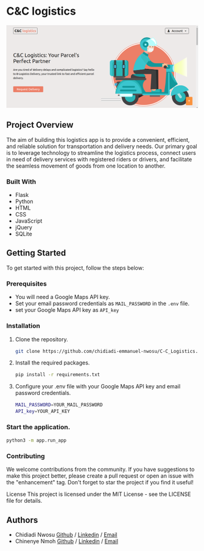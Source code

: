 # C&C logistics

![Homepage](home.png)

## Project Overview

The aim of building this logistics app is to provide a convenient, efficient, and reliable solution for transportation and delivery needs. Our primary goal is to leverage technology to streamline the logistics process, connect users in need of delivery services with registered riders or drivers, and facilitate the seamless movement of goods from one location to another.

### Built With

- Flask
- Python
- HTML
- CSS
- JavaScript
- jQuery
- SQLite

## Getting Started

To get started with this project, follow the steps below:

### Prerequisites

- You will need a Google Maps API key.
- Set your email password credentials as `MAIL_PASSWORD` in the `.env` file.
- set your Google Maps API key as `API_key`

### Installation

1. Clone the repository.
   ```sh
   git clone https://github.com/chidiadi-emmanuel-nwosu/C-C_Logistics.git
   ```
2. Install the required packages.
	```sh
	pip install -r requirements.txt
	```
3. Configure your .env file with your Google Maps API key and email password credentials.
	```sh
	MAIL_PASSWORD=YOUR_MAIL_PASSWORD
	API_key=YOUR_API_KEY
	```
### Start the application.
   ```sh
   python3 -m app.run_app
   ```

### Contributing
We welcome contributions from the community. If you have suggestions to make this project better, please create a pull request or open an issue with the "enhancement" tag. Don't forget to star the project if you find it useful!

License
This project is licensed under the MIT License - see the LICENSE file for details.

## Authors
- Chidiadi Nwosu [Github](https://github.com/chidiadi-emmanuel-nwosu/) / [Linkedin](https://chidiadi-nwosu) / [Email](chidiadi.emmanuel.nwosu@gmail.com) 
- Chinenye Nmoh [Github](https://github.com/ChinenyeNmoh/) / [Linkedin](https://www.linkedin.com/in/chinenye-nmoh-88479699/) / [Email](chinenyeumeaku@gmail.com) 
